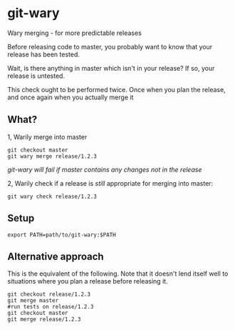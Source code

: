 # git-wary

Wary merging - for more predictable releases

Before releasing code to master, you probably want to know that your release has been tested.

Wait, is there anything in master which isn't in your release? If so, your release is untested.

This check ought to be performed twice. Once when you plan the release, and once again when you actually merge it

## What?

1, Warily merge into master

```
git checkout master
git wary merge release/1.2.3
```

_git-wary will fail if master contains any changes not in the release_

2, Warily check if a release is _still_ appropriate for merging into master:

```
git wary check release/1.2.3
```

## Setup

`export PATH=path/to/git-wary:$PATH`


## Alternative approach

This is the equivalent of the following. Note that it doesn't lend itself well to situations where you plan a release before releasing it.

```
git checkout release/1.2.3
git merge master
#run tests on release/1.2.3
git checkout master
git merge release/1.2.3
```
